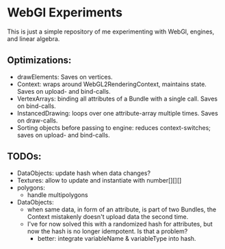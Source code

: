 # WebGl Experiments

This is just a simple repository of me experimenting with WebGl, engines, and linear algebra.

## Optimizations: 

  - drawElements: Saves on vertices.
  - Context: wraps around WebGL2RenderingContext, maintains state. Saves on upload- and bind-calls.
  - VertexArrays: binding all attributes of a Bundle with a single call. Saves on bind-calls.
  - InstancedDrawing: loops over one attribute-array multiple times. Saves on draw-calls.
  - Sorting objects before passing to engine: reduces context-switches; saves on upload- and bind-calls.


## TODOs:

  - DataObjects: update hash when data changes?
  - Textures: allow to update and instantiate with number[][][]
  - polygons:
    - handle multipolygons
  - DataObjects: 
    - when same data, in form of an attribute, is part of two Bundles, the Context mistakenly doesn't upload data the second time.
    - I've for now solved this with a randomized hash for attributes, but now the hash is no longer idempotent. Is that a problem?
      - better: integrate variableName & variableType into hash.
